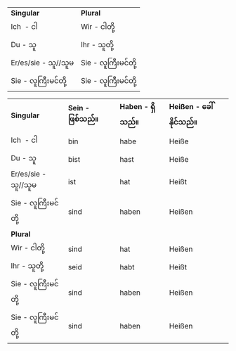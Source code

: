 
|   |   |
|---|---|
|**Singular**|**Plural**|
|Ich  - ငါ|Wir - ငါတို့|
|Du - သူ|Ihr - သူတို့|
|Er/es/sie - သူ//သူမ|Sie - လူကြီးမင်တို့|
|Sie - လူကြီးမင်တို့|Sie - လူကြီးမင်တို့|


|   |   |   |   |
|---|---|---|---|
|**Singular**|**Sein - ဖြစ်သည်။**|**Haben - ရှိသည်။**|**Heißen - ခေါ်နိုင်သည်။**|
|Ich  - ငါ|bin|habe| Heiße| 
|Du - သူ|bist|hast|Heiße |
|Er/es/sie - သူ//သူမ|ist|hat|Heißt|
|Sie - လူကြီးမင်တို့|sind|haben|Heißen|
|**Plural**||||
|Wir - ငါတို့|sind|hat|Heißen|
|Ihr - သူတို့|seid|habt|Heißt|
|Sie - လူကြီးမင်တို့|sind|haben|Heißen|
|Sie - လူကြီးမင်တို့|sind|haben|Heißen|

